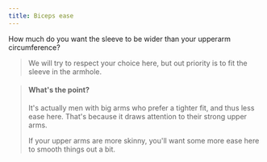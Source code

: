 ```yaml
---
title: Biceps ease
---
```


How much do you want the sleeve to be wider than your upperarm circumference?

> We will try to respect your choice here, but out priority is to fit the sleeve in the armhole.

> #### What's the point?
> 
> It's actually men with big arms who prefer a tighter fit, and thus less ease here. That's because it draws attention to their strong upper arms.
>
> If your upper arms are more skinny, you'll want some more ease here to smooth things out a bit.
